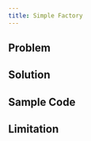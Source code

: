 ```yaml
---
title: Simple Factory
---
```


## Problem

## Solution

## Sample Code

<!-- [Sample Code](../../src/creational_patterns/simple_factory) -->

## Limitation